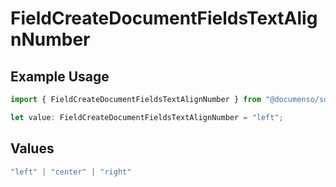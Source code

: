 # FieldCreateDocumentFieldsTextAlignNumber

## Example Usage

```typescript
import { FieldCreateDocumentFieldsTextAlignNumber } from "@documenso/sdk-typescript/models/operations";

let value: FieldCreateDocumentFieldsTextAlignNumber = "left";
```

## Values

```typescript
"left" | "center" | "right"
```